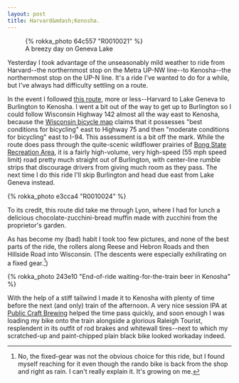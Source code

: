 ```yaml
---
layout: post
title: Harvard&mdash;Kenosha.
---
```


<figure>
  {% rokka_photo 64c557 "R0010021" %}
  <figcaption>A breezy day on Geneva Lake</figcaption>
</figure>

Yesterday I took advantage of the unseasonably mild weather to ride
from Harvard--the northernmost stop on the Metra UP-NW line--to
Kenosha--the northernmost stop on the UP-N line. It's a ride I've
wanted to do for a while, but I've always had difficulty settling on a
route.

In the event I followed [this
route](https://www.google.com/maps/dir/Harvard+Metra+Station,+North+Eastman+Street,+Harvard,+Illinois/Metra,+13th+Avenue,+Kenosha,+WI/@42.5225942,-88.2095083,11.11z/data=!4m24!4m23!1m15!1m1!1s0x880f5a8c78252a37:0x7eadf4f16bc48c9!2m2!1d-88.6174634!2d42.4198351!3m4!1m2!1d-88.336491!2d42.6547894!3s0x88058f781489d795:0x4af67854dfe189f7!3m4!1m2!1d-88.2237123!2d42.6553313!3s0x8805837510e9fbfb:0xfd963a2d7ce85f6c!1m5!1m1!1s0x88055e432c10488b:0x9625726ed860902e!2m2!1d-87.8257854!2d42.5859823!3e1),
more or less--Harvard to Lake Geneva to Burlington to Kenosha. I went
a bit out of the way to get up to Burlington so I could follow
Wisconsin Highway 142 almost all the way east to Kenosha, because the
[Wisconsin bicycle
map](http://wisconsindot.gov/Documents/travel/bike/bike-maps/county/racine.pdf)
claims that it possesses "best conditions for bicycling" east to
Highway 75 and then "moderate conditions for bicycling" east to
I-94. This assessment is a bit off the mark. While the route does pass
through the quite-scenic wildflower prairies of [Bong State Recreation
Area](http://dnr.wi.gov/topic/parks/name/richardbong/), it is a fairly
high-volume, very high-speed (55 mph speed limit) road pretty much
straight out of Burlington, with center-line rumble strips that
discourage drivers from giving much room as they pass. The next time I
do this ride I'll skip Burlington and head due east from Lake Geneva
instead.

{% rokka_photo e3cca4 "R0010024" %}

To its credit, this route did take me through Lyon, where I had for
lunch a delicious chocolate-zucchini-bread muffin made with zucchini
from the proprietor's garden.

As has become my (bad) habit I took too few pictures, and none of the
best parts of the ride, the rollers along Reese and Hebron Roads and
then Hillside Road into Wisconsin. (The descents were especially
exhilirating on a fixed gear.[^1])

{% rokka_photo 243e10 "End-of-ride waiting-for-the-train beer in Kenosha" %}

With the help of a stiff tailwind I made it to Kenosha with plenty of
time before the next (and only) train of the afternoon. A very
nice session IPA at [Public Craft
Brewing](http://www.publiccraftbrewing.com/) helped the time pass
quickly, and soon enough I was loading my bike onto the train
alongside a glorious Raleigh Tourist, resplendent in its outfit of rod brakes and
whitewall tires--next to which my scratched-up and paint-chipped plain
black bike looked workaday indeed.

[^1]: No, the fixed-gear was not the obvious choice for this ride, but I found myself reaching for it even though the rando bike is back from the shop and right as rain. I can't really explain it. It's growing on me.

